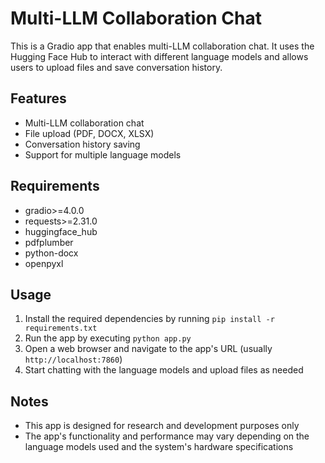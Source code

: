 # Multi-LLM Collaboration Chat
This is a Gradio app that enables multi-LLM collaboration chat. It uses the Hugging Face Hub to interact with different language models and allows users to upload files and save conversation history.

## Features
- Multi-LLM collaboration chat
- File upload (PDF, DOCX, XLSX)
- Conversation history saving
- Support for multiple language models

## Requirements
- gradio>=4.0.0
- requests>=2.31.0
- huggingface_hub
- pdfplumber
- python-docx
- openpyxl

## Usage
1. Install the required dependencies by running `pip install -r requirements.txt`
2. Run the app by executing `python app.py`
3. Open a web browser and navigate to the app's URL (usually `http://localhost:7860`)
4. Start chatting with the language models and upload files as needed

## Notes
- This app is designed for research and development purposes only
- The app's functionality and performance may vary depending on the language models used and the system's hardware specifications

